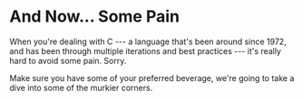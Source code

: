 # And Now... Some Pain

When you're dealing with C --- a language that's been around since 1972, and has been through multiple iterations and best practices --- it's really hard to avoid some pain. Sorry.

Make sure you have some of your preferred beverage, we're going to take a dive into some of the murkier corners.

